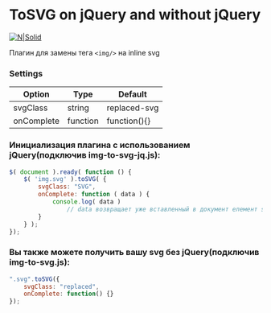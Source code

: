 # ToSVG on jQuery and without jQuery
[![N|Solid](https://www.wysiwygwebbuilder.com/images/SVGImage.jpg)](https://www.w3schools.com/html/html5_svg.asp)

Плагин для замены тега `<img/>` на inline svg

### Settings

Option | Type | Default 
------ | ---- | ------- 
svgClass | string | replaced-svg 
onComplete | function | function(){} 



### Инициализация плагина с использованием jQuery(подключив img-to-svg-jq.js):

```javascript
$( document ).ready( function () {
    $( 'img.svg' ).toSVG( {
        svgClass: "SVG",
        onComplete: function ( data ) {
            console.log( data )
                // data возвращает уже вставленный в документ елемент svg
        }
    } );
});
```


### Вы также можете получить вашу svg без jQuery(подключив img-to-svg.js):

```javascript
".svg".toSVG({
    svgClass: "replaced",
    onComplete: function() {}
});
```

